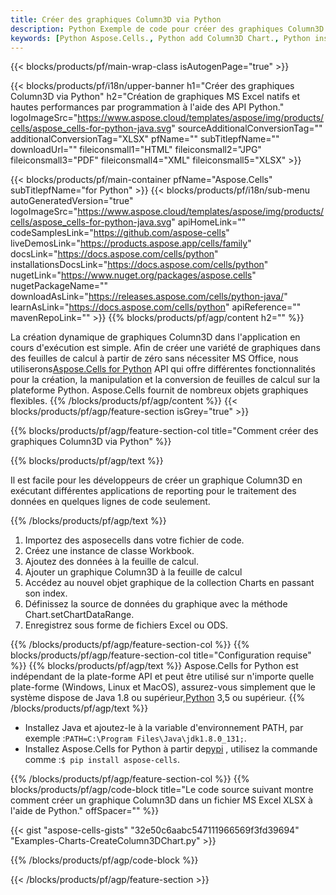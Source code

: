 ```yaml
---
title: Créer des graphiques Column3D via Python
description: Python Exemple de code pour créer des graphiques Column3D vers Excel à l'aide de la bibliothèque Python. Utilisez ce code pour créer un graphique Column3D sur MS Excel dans une application basée sur Python.
keywords: [Python Aspose.Cells., Python add Column3D Chart., Python insert Column3D Chart., Python create Column3D Chart]
---
```

{{< blocks/products/pf/main-wrap-class isAutogenPage="true" >}}

{{< blocks/products/pf/i18n/upper-banner h1="Créer des graphiques Column3D via Python" h2="Création de graphiques MS Excel natifs et hautes performances par programmation à l\'aide des API Python." logoImageSrc="https://www.aspose.cloud/templates/aspose/img/products/cells/aspose_cells-for-python-java.svg" sourceAdditionalConversionTag="" additionalConversionTag="XLSX" pfName="" subTitlepfName="" downloadUrl="" fileiconsmall1="HTML" fileiconsmall2="JPG" fileiconsmall3="PDF" fileiconsmall4="XML" fileiconsmall5="XLSX" >}}

{{< blocks/products/pf/main-container pfName="Aspose.Cells" subTitlepfName="for Python" >}}
{{< blocks/products/pf/i18n/sub-menu autoGeneratedVersion="true" logoImageSrc="https://www.aspose.cloud/templates/aspose/img/products/cells/aspose_cells-for-python-java.svg" apiHomeLink="" codeSamplesLink="https://github.com/aspose-cells" liveDemosLink="https://products.aspose.app/cells/family" docsLink="https://docs.aspose.com/cells/python" installationsDocsLink="https://docs.aspose.com/cells/python" nugetLink="https://www.nuget.org/packages/aspose.cells" nugetPackageName="" downloadAsLink="https://releases.aspose.com/cells/python-java/" learnAsLink="https://docs.aspose.com/cells/python" apiReference="" mavenRepoLink="" >}}
{{% blocks/products/pf/agp/content h2="" %}}

 La création dynamique de graphiques Column3D dans l'application en cours d'exécution est simple. Afin de créer une variété de graphiques dans des feuilles de calcul à partir de zéro sans nécessiter MS Office, nous utiliserons[Aspose.Cells for Python](https://pypi.org/project/aspose.cells) API qui offre différentes fonctionnalités pour la création, la manipulation et la conversion de feuilles de calcul sur la plateforme Python. Aspose.Cells fournit de nombreux objets graphiques flexibles.
{{% /blocks/products/pf/agp/content %}}
{{< blocks/products/pf/agp/feature-section isGrey="true" >}}

{{% blocks/products/pf/agp/feature-section-col title="Comment créer des graphiques Column3D via Python" %}}

{{% blocks/products/pf/agp/text %}}

Il est facile pour les développeurs de créer un graphique Column3D en exécutant différentes applications de reporting pour le traitement des données en quelques lignes de code seulement.

{{% /blocks/products/pf/agp/text %}}

1. Importez des asposecells dans votre fichier de code.
1. Créez une instance de classe Workbook.
1. Ajoutez des données à la feuille de calcul.
1. Ajouter un graphique Column3D à la feuille de calcul
1. Accédez au nouvel objet graphique de la collection Charts en passant son index.
1. Définissez la source de données du graphique avec la méthode Chart.setChartDataRange.
1. Enregistrez sous forme de fichiers Excel ou ODS.

{{% /blocks/products/pf/agp/feature-section-col %}}
{{% blocks/products/pf/agp/feature-section-col title="Configuration requise" %}}
{{% blocks/products/pf/agp/text %}}
 Aspose.Cells for Python est indépendant de la plate-forme API et peut être utilisé sur n'importe quelle plate-forme (Windows, Linux et MacOS), assurez-vous simplement que le système dispose de Java 1.8 ou supérieur,[Python](https://www.python.org/downloads/) 3,5 ou supérieur.
{{% /blocks/products/pf/agp/text %}}
-  Installez Java et ajoutez-le à la variable d'environnement PATH, par exemple :<code>PATH=C:\Program Files\Java\jdk1.8.0_131;</code>.
-  Installez Aspose.Cells for Python à partir de<a href="https://pypi.org/project/aspose-cells/">pypi</a> , utilisez la commande comme :<code>$ pip install aspose-cells</code>.

{{% /blocks/products/pf/agp/feature-section-col %}}
{{% blocks/products/pf/agp/code-block title="Le code source suivant montre comment créer un graphique Column3D dans un fichier MS Excel XLSX à l\'aide de Python." offSpacer="" %}}

{{< gist "aspose-cells-gists" "32e50c6aabc547111966569f3fd39694" "Examples-Charts-CreateColumn3DChart.py" >}}

{{% /blocks/products/pf/agp/code-block %}}

{{< /blocks/products/pf/agp/feature-section >}}

<!-- aboutfile Starts -->
